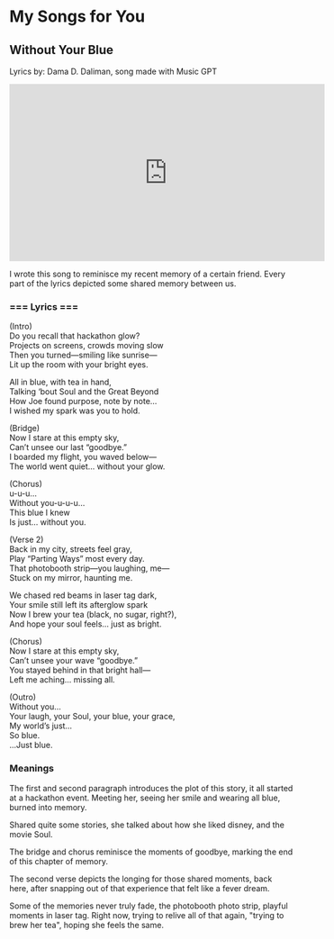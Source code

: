# My Songs for You

## Without Your Blue
Lyrics by: Dama D. Daliman, song made with Music GPT

<iframe width="560" height="315" src="https://www.youtube.com/embed/5CtVuWuGsQY?si=r_toHeO9pnUhZTT_" title="YouTube video player" frameborder="0" allow="accelerometer; autoplay; clipboard-write; encrypted-media; gyroscope; picture-in-picture; web-share" referrerpolicy="strict-origin-when-cross-origin" allowfullscreen></iframe>

I wrote this song to reminisce my recent memory of a certain friend. Every part of the lyrics depicted some shared memory between us.

### <strong> === Lyrics === </strong>

(Intro)</br>
Do you recall that hackathon glow?</br>
Projects on screens, crowds moving slow</br>
Then you turned—smiling like sunrise—</br>
Lit up the room with your bright eyes.</br>

All in blue, with tea in hand,</br>
Talking ‘bout Soul and the Great Beyond</br>
How Joe found purpose, note by note…</br>
I wished my spark was you to hold.</br>

(Bridge)</br>
Now I stare at this empty sky,</br>
Can’t unsee our last “goodbye.”</br>
I boarded my flight, you waved below—</br>
The world went quiet… without your glow.</br>

(Chorus)</br>
u-u-u…</br>
Without you-u-u-u…</br>
This blue I knew</br>
Is just… without you.</br>

(Verse 2)</br>
Back in my city, streets feel gray,</br>
Play “Parting Ways” most every day.</br>
That photobooth strip—you laughing, me—</br>
Stuck on my mirror, haunting me.</br>

We chased red beams in laser tag dark,</br>
Your smile still left its afterglow spark</br>
Now I brew your tea (black, no sugar, right?),</br>
And hope your soul feels… just as bright.</br>

(Chorus) </br>
Now I stare at this empty sky,</br>
Can’t unsee your wave “goodbye.”</br>
You stayed behind in that bright hall—</br>
Left me aching… missing all.</br>

(Outro)</br>
Without you…</br>
Your laugh, your Soul, your blue, your grace,</br>
My world’s just…</br>
So blue.</br>
...Just blue.</br>

### Meanings
The first and second paragraph introduces the plot of this story, it all started at a hackathon event. Meeting her, seeing her smile and wearing all blue, burned into memory.

Shared quite some stories, she talked about how she liked disney, and the movie Soul.

The bridge and chorus reminisce the moments of goodbye, marking the end of this chapter of memory.

The second verse depicts the longing for those shared moments, back here, after snapping out of that experience that felt like a fever dream.

Some of the memories never truly fade, the photobooth photo strip, playful moments in laser tag. Right now, trying to relive all of that again, "trying to brew her tea", hoping she feels the same.